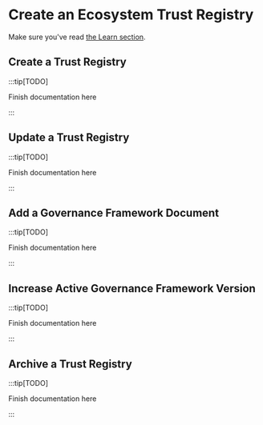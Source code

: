 # Create an Ecosystem Trust Registry

Make sure you've read [the Learn section](../../learn/verifiable-public-registry/trust-registries).

## Create a Trust Registry

:::tip[TODO]

Finish documentation here

:::

## Update a Trust Registry

:::tip[TODO]

Finish documentation here

:::

## Add a Governance Framework Document

:::tip[TODO]

Finish documentation here

:::

## Increase Active Governance Framework Version

:::tip[TODO]

Finish documentation here

:::

## Archive a Trust Registry

:::tip[TODO]

Finish documentation here

:::
